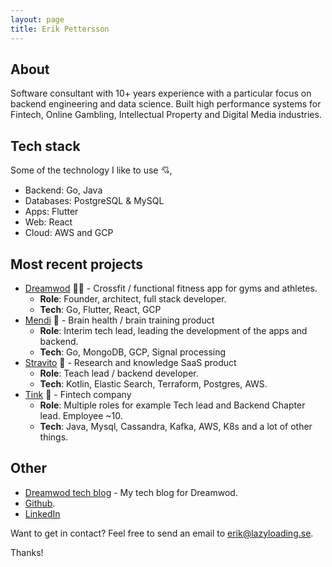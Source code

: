 ```yaml
---
layout: page
title: Erik Pettersson
---
```


## About 

Software consultant with 10+ years experience with a particular focus on backend
engineering and data science. Built high performance systems for Fintech, Online Gambling, Intellectual Property and Digital Media industries.

## Tech stack 

Some of the technology I like to use 💘,

* Backend: Go, Java
* Databases: PostgreSQL & MySQL
* Apps: Flutter
* Web: React
* Cloud: AWS and GCP

## Most recent projects
* [Dreamwod](https://www.dreamwod.app) 🏋️‍♂️ - Crossfit / functional fitness app for gyms and athletes.
  * **Role**: Founder, architect, full stack developer. 
  * **Tech**: Go, Flutter, React, GCP    
* [Mendi](https://www.mendi.io) 🧠  - Brain health / brain training product
  * **Role**: Interim tech lead, leading the development of the apps and backend. 
  * **Tech**: Go, MongoDB, GCP, Signal processing    
* [Stravito](https://www.stravito.com) 🔎 - Research and knowledge SaaS product
  * **Role**: Teach lead / backend developer. 
  * **Tech**: Kotlin, Elastic Search, Terraform, Postgres, AWS. 
* [Tink](https://www.tink.com) 💸 - Fintech company
  * **Role**: Multiple roles for example Tech lead and Backend Chapter lead. Employee ~10.     
  * **Tech**: Java, Mysql, Cassandra, Kafka, AWS, K8s and a lot of other things.   

## Other
* [Dreamwod tech blog](https://medium.com/dreamwod-tech) - My tech blog for Dreamwod. 
* [Github](https://github/eripe970). 
* [LinkedIn](https://www.linkedin.com/in/eripet/) 

Want to get in contact? Feel free to send an email to [erik@lazyloading.se](mailto:erik@lazyloading.se). 

Thanks!
